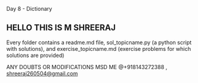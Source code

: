 Day 8 - Dictionary

## HELLO THIS IS M SHREERAJ 

 Every folder contains a readme.md file, sol_topicname.py (a python script with solutions),
  and exercise_topicname.md (exercise problems for which solutions are provided)
  
ANY DOUBTS OR MODIFICATIONS MSD ME @+918143272388  , shreeraj260504@gmail.com
